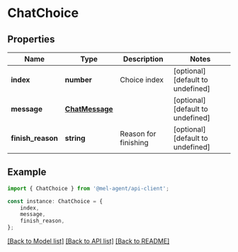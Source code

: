 # ChatChoice


## Properties

Name | Type | Description | Notes
------------ | ------------- | ------------- | -------------
**index** | **number** | Choice index | [optional] [default to undefined]
**message** | [**ChatMessage**](ChatMessage.md) |  | [optional] [default to undefined]
**finish_reason** | **string** | Reason for finishing | [optional] [default to undefined]

## Example

```typescript
import { ChatChoice } from '@mel-agent/api-client';

const instance: ChatChoice = {
    index,
    message,
    finish_reason,
};
```

[[Back to Model list]](../README.md#documentation-for-models) [[Back to API list]](../README.md#documentation-for-api-endpoints) [[Back to README]](../README.md)
